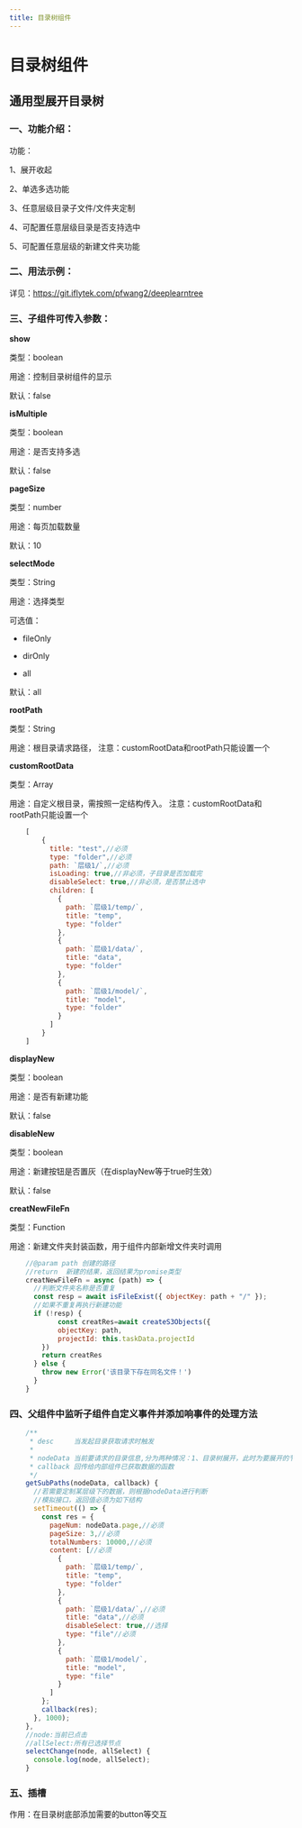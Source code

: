 ```yaml
---
title: 目录树组件
---
```


# 目录树组件

## 通用型展开目录树

### 一、功能介绍：

功能：

1、展开收起

2、单选多选功能

3、任意层级目录子文件/文件夹定制

4、可配置任意层级目录是否支持选中

5、可配置任意层级的新建文件夹功能



### 二、用法示例：

详见：https://git.iflytek.com/pfwang2/deeplearntree

### 三、子组件可传入参数：

**show**

类型：boolean

用途：控制目录树组件的显示

默认：false



**isMultiple**

类型：boolean

用途：是否支持多选

默认：false



**pageSize**

类型：number

用途：每页加载数量

默认：10



**selectMode**

类型：String

用途：选择类型

可选值：

* fileOnly

* dirOnly

* all

默认：all



**rootPath**

类型：String

用途：根目录请求路径， 注意：customRootData和rootPath只能设置一个



**customRootData**

类型：Array

用途：自定义根目录，需按照一定结构传入。 注意：customRootData和rootPath只能设置一个

```javascript
    [  
		{  
		  title: "test",//必须  
		  type: "folder",//必须  
		  path: `层级1/`,//必须  
		  isLoading: true,//非必须，子目录是否加载完  
		  disableSelect: true,//非必须，是否禁止选中  
		  children: [  
			{  
			  path: `层级1/temp/`,  
			  title: "temp",  
			  type: "folder"  
			},  
			{  
			  path: `层级1/data/`,  
			  title: "data",  
			  type: "folder"  
			},  
			{  
			  path: `层级1/model/`,  
			  title: "model",  
			  type: "folder"  
			}  
		  ]  
		}  
	]
```

**displayNew**

类型：boolean

用途：是否有新建功能

默认：false

**disableNew**

类型：boolean

用途：新建按钮是否置灰（在displayNew等于true时生效）

默认：false

**creatNewFileFn**

类型：Function

用途：新建文件夹封装函数，用于组件内部新增文件夹时调用

```javascript
    //@param path 创建的路径  
    //return  新建的结果，返回结果为promise类型  
    creatNewFileFn = async (path) => {  
      //判断文件夹名称是否重复  
      const resp = await isFileExist({ objectKey: path + "/" });  
      //如果不重复再执行新建功能  
      if (!resp) {		  
            const creatRes=await createS3Objects({  
    	    objectKey: path,  
    	    projectId: this.taskData.projectId  
    	})  
    	return creatRes  
      } else {  
    	throw new Error('该目录下存在同名文件！')  
      }  
    }
```
### 四、父组件中监听子组件自定义事件并添加响事件的处理方法

```javascript
    /**
     * desc     当发起目录获取请求时触发
     * 
     * nodeData 当前要请求的目录信息,分为两种情况：1、目录树展开，此时为要展开的节点数据；2、获取更多，这时为当前已展开的节点数据
     * callback 回传给内部组件已获取数据的函数
     */
    getSubPaths(nodeData, callback) {
      //若需要定制某层级下的数据，则根据nodeData进行判断
      //模拟接口，返回值必须为如下结构
      setTimeout(() => {
        const res = {
          pageNum: nodeData.page,//必须
          pageSize: 3,//必须
          totalNumbers: 10000,//必须
          content: [//必须
            {
              path: `层级1/temp/`,
              title: "temp",
              type: "folder"
            },
            { 
              path: `层级1/data/`,//必须
              title: "data",//必须
              disableSelect: true,//选择
              type: "file"//必须
            },
            {
              path: `层级1/model/`,
              title: "model",
              type: "file"
            }
          ]
        };
        callback(res);
      }, 1000);
    },
    //node:当前已点击  
    //allSelect:所有已选择节点  
    selectChange(node, allSelect) {  
      console.log(node, allSelect);  
    }
```
### 五、插槽

作用：在目录树底部添加需要的button等交互

<Vssue :options="{ locale: 'zh' }"/>